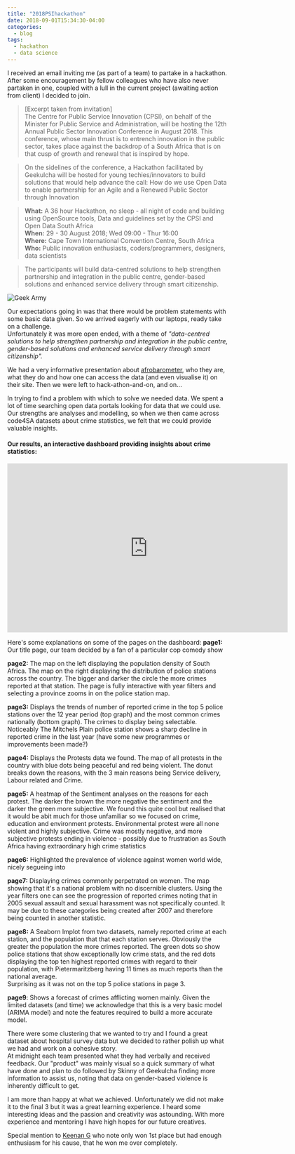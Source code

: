 ```yaml
---
title: "2018PSIhackathon"
date: 2018-09-01T15:34:30-04:00
categories:
  - blog
tags:
  - hackathon
  - data science
---
```


I received an email inviting me (as part of a team) to partake in a hackathon. After some encouragement by fellow colleagues who have also never partaken in one, coupled with a lull in the current project (awaiting action from client) I decided to join.

>[Excerpt taken from invitation]<br>
>The Centre for Public Service Innovation (CPSI), on behalf of the Minister for Public Service and Administration, will be
hosting the 12th Annual Public Sector Innovation Conference in August 2018. This
conference, whose main thrust is to entrench innovation in the public sector, takes place
against the backdrop of a South Africa that is on that cusp of growth and renewal that is
inspired by hope.

>On the sidelines of the conference, a Hackathon facilitated by Geekulcha will be hosted
for young techies/innovators to build solutions that would help advance the call: How do
we use Open Data to enable partnership for an Agile and a Renewed Public Sector
through Innovation

>__What:__ A 36 hour Hackathon, no sleep - all night of code and building using OpenSource tools, Data and guidelines set by the CPSI and Open Data South Africa <br>
__When:__ 29 - 30 August 2018; Wed 09:00 - Thur 16:00 <br>
__Where:__ Cape Town International Convention Centre, South Africa <br>
__Who:__ Public innovation enthusiasts, coders/programmers, designers, data scientists <br>

>The participants will build data-centred solutions to help strengthen partnership and
integration in the public centre, gender-based solutions and enhanced service delivery
through smart citizenship.

<img src="https://i.imgur.com/M2QLojH.png" title="Geek Army" align="middle"/>

Our expectations going in was that there would be problem statements with some basic data given. So we arrived eagerly with our laptops, ready take on a challenge.<br>
Unfortunately it was more open ended, with a theme of _"data-centred solutions to help strengthen partnership and integration in the public centre, gender-based solutions and enhanced service delivery through smart citizenship"._

We had a very informative presentation about [afrobarometer](www.afrobarometer.org), who they are, what they do and how one can access the data (and even visualise it) on their site.
Then we were left to hack-athon-and-on, and on...

In trying to find a problem with which to solve we needed data.
We spent a lot of time searching open data portals looking for data that we could use. Our strengths are analyses and modelling, so when we then came across code4SA datasets about crime statistics, we felt that we could provide valuable insights.

#### Our results, an interactive dashboard providing insights about crime statistics:
<iframe style="float:middle" src="https://giphy.com/embed/583DbUBDeJNphgBTtU" width="640" height="385" frameBorder="0" class="giphy-embed" allowFullScreen></iframe><p><a href="https://giphy.com/gifs/crime-dashboard-583DbUBDeJNphgBTtU"></a></p>

Here's some explanations on some of the pages on the dashboard:
__page1:__ Our title page, our team decided by a fan of a particular cop comedy show

__page2:__ The map on the left displaying the population density of South Africa. The map on the right displaying the distribution of police stations across the country. The bigger and darker the circle the more crimes reported at that station. The page is fully interactive with year filters and selecting a province zooms in on the police station map.

__page3:__ Displays the trends of number of reported crime in the top 5 police stations over the 12 year period (top graph) and the most common crimes nationally (bottom graph). The crimes to display being selectable.<br> Noticeably The Mitchels Plain police station shows a sharp decline in reported crime in the last year (have some new programmes or improvements been made?)

__page4:__ Displays the Protests data we found. The map of all protests in the country with blue dots being peaceful and red being violent. The donut breaks down the reasons, with the 3 main reasons being Service delivery, Labour related and Crime.

__page5:__ A heatmap of the Sentiment analyses on the reasons for each protest. The darker the brown the more negative the sentiment and the darker the green more subjective. We found this quite cool but realised that it would be abit much for those unfamiliar so we focused on crime, education and environment protests. Environmental protest were all none violent and highly subjective. Crime was mostly negative, and more subjective protests ending in violence - possibly due to frustration as South Africa having extraordinary high crime statistics

__page6:__ Highlighted the prevalence of violence against women world wide, nicely segueing into

__page7:__ Displaying crimes commonly perpetrated on women. The map showing that it's a national problem with no discernible clusters. Using the year filters one can see the progression of reported crimes noting that in 2005 sexual assault and sexual harassment was not specifically counted. It may be due to these categories being created after 2007 and therefore being counted in another statistic.

__page8:__ A Seaborn lmplot from two datasets, namely reported crime at each station, and the population that that each station serves. Obviously the greater the population the more crimes reported. The green dots so show police stations that show exceptionally low crime stats, and the red dots displaying the top ten highest reported crimes with regard to their population, with Pietermaritzberg having 11 times as much reports than the national average.<br>
Surprising as it was not on the top 5 police stations in page 3.

__page9__: Shows a forecast of crimes afflicting women mainly. Given the limited datasets (and time) we acknowledge that this is a very basic model (ARIMA model) and note the features required to build a more accurate model.

There were some clustering that we wanted to try and I found a great dataset about hospital survey data but we decided to rather polish up what we had and work on a cohesive story.<br>
At midnight each team presented what they had verbally and received feedback. Our "product" was mainly visual so a quick summary of what have done and plan to do followed by Skinny of Geekulcha finding more information to assist us, noting that data on gender-based violence is inherently difficult to get.

I am more than happy at what we achieved. Unfortunately we did not make it to the final 3 but it was a great learning experience. I heard some interesting ideas and the passion and creativity was astounding. With more experience and mentoring I have high hopes for our future creatives.

Special mention to [Keenan G](https://twitter.com/iamkeenanG6) who note only won 1st place but had enough enthusiasm for his cause, that he won me over completely.
